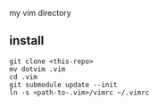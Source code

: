 my vim directory

install
-------
```shell
git clone <this-repo>
mv dotvim .vim
cd .vim
git submodule update --init
ln -s <path-to-.vim>/vimrc ~/.vimrc
```
